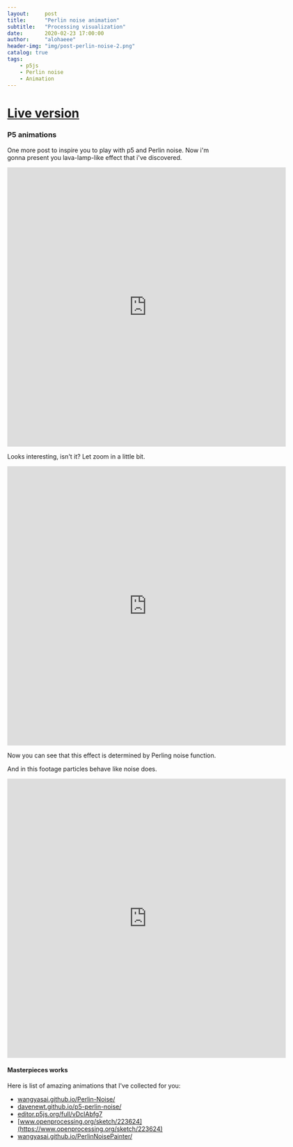 ```yaml
---
layout:     post
title:      "Perlin noise animation"
subtitle:   "Processing visualization"
date:       2020-02-23 17:00:00
author:     "alohaeee"
header-img: "img/post-perlin-noise-2.png"
catalog: true
tags:
    - p5js
    - Perlin noise
    - Animation
---
```


<a href=https://alohaeee.github.io/code/lava-lamp-noise.html><h1>Live version</h1></a>

### P5 animations
One more post to inspire you to play with p5 and Perlin noise. Now i'm gonna present you lava-lamp-like effect that i've discovered.

<iframe src="https://player.vimeo.com/video/393112244" width="640" height="640" frameborder="0" allow="autoplay; fullscreen" allowfullscreen></iframe>

Looks interesting, isn't it? Let zoom in a little bit.

<iframe src="https://player.vimeo.com/video/393112180" width="640" height="640" frameborder="0" allow="autoplay; fullscreen" allowfullscreen></iframe>

Now you can see that this effect is determined by Perling noise function. 


And in this footage particles behave like noise does.
<iframe src="https://player.vimeo.com/video/393112384" width="640" height="640" frameborder="0" allow="autoplay; fullscreen" allowfullscreen></iframe>

#### Masterpieces works

Here is list of amazing animations that I've collected for you:

- [wangyasai.github.io/Perlin-Noise/](https://wangyasai.github.io/Perlin-Noise/)
- [davenewt.github.io/p5-perlin-noise/](https://davenewt.github.io/p5-perlin-noise/)
- [editor.p5js.org/full/vDcIAbfg7](https://editor.p5js.org/full/vDcIAbfg7)
- [www.openprocessing.org/sketch/223624](https://www.openprocessing.org/sketch/223624)
- [wangyasai.github.io/PerlinNoisePainter/](https://wangyasai.github.io/PerlinNoisePainter/)

